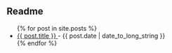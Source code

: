 ## Readme

<ul>
    {% for post in site.posts %}
        <li>
            <a href="{{ post.url }}">
                {{ post.title }}
            </a>
            - <time datetime="{{ post.date | date: "%Y-%m-%d" }}">{{ post.date | date_to_long_string }}</time>
        </li>
    {% endfor %}
</ul>